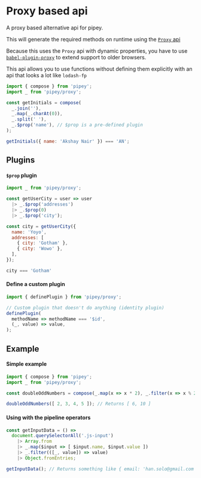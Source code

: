
# Proxy based api
A proxy based alternative api for pipey.

This will generate the required methods on runtime using the [`Proxy` api](https://developer.mozilla.org/en-US/docs/Web/JavaScript/Reference/Global_Objects/Proxy)

Because this uses the `Proxy` api with dynamic properties, you have to use [`babel-plugin-proxy`](https://www.npmjs.com/package/babel-plugin-proxy) to extend support to older browsers.

This api allows you to use functions without defining them explicitly with an api that looks a lot like `lodash-fp`
```js
import { compose } from 'pipey';
import _ from 'pipey/proxy';

const getInitials = compose(
  _.join(''),
  _.map(_.charAt(0)),
  _.split(' '),
  _.$prop('name'), // $prop is a pre-defined plugin
);

getInitials({ name: 'Akshay Nair' }) === 'AN';
```


## Plugins

#### `$prop` plugin
```js
import _ from 'pipey/proxy';

const getUserCity = user => user
  |> _.$prop('addresses')
  |> _.$prop(0)
  |> _.$prop('city');

const city = getUserCity({
  name: 'Yoyo',
  addresses: [
    { city: 'Gotham' },
    { city: 'Wowo' },
  ],
});

city === 'Gotham'
```

#### Define a custom plugin
```js
import { definePlugin } from 'pipey/proxy';

// Custom plugin that doesn't do anything (identity plugin)
definePlugin(
  methodName => methodName === '$id',
  (_, value) => value,
);
```


## Example

#### Simple example
```js
import { compose } from 'pipey';
import _ from 'pipey/proxy';

const doubleOddNumbers = compose(_.map(x => x * 2), _.filter(x => x % 2));

doubleOddNumbers([ 2, 3, 4, 5 ]); // Returns [ 6, 10 ]
```


#### Using with the pipeline operators
```js
const getInputData = () =>
  document.querySelectorAll('.js-input')
    |> Array.from
    |> _.map($input => [ $input.name, $input.value ])
    |> _.filter(([_, value]) => value)
    |> Object.fromEntries;

getInputData(); // Returns something like { email: 'han.solo@gmail.com', name: 'Han Solo' }
```

